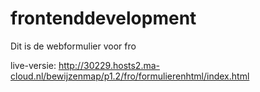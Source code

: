 # frontenddevelopment

Dit is de webformulier voor fro

live-versie: http://30229.hosts2.ma-cloud.nl/bewijzenmap/p1.2/fro/formulierenhtml/index.html

